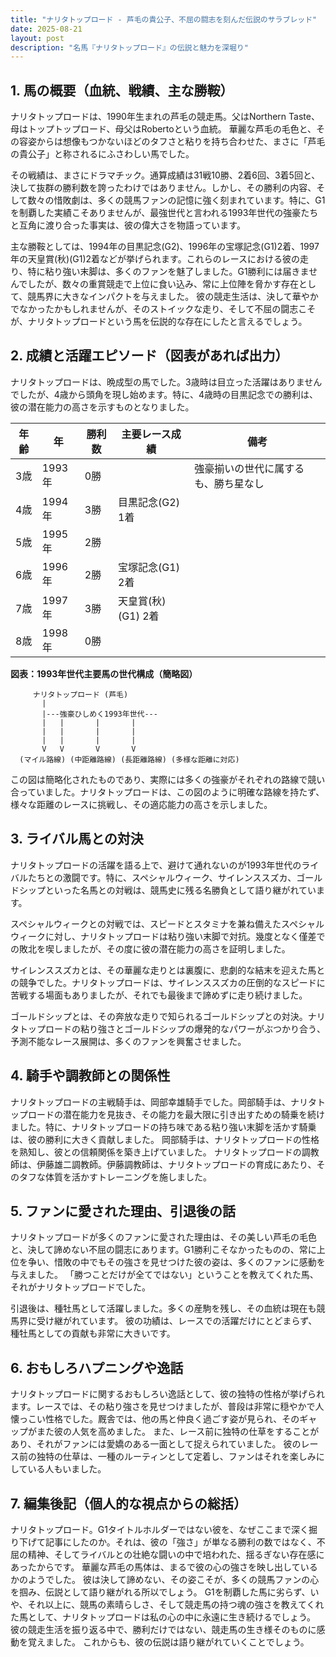 ```yaml
---
title: "ナリタトップロード - 芦毛の貴公子、不屈の闘志を刻んだ伝説のサラブレッド"
date: 2025-08-21
layout: post
description: "名馬『ナリタトップロード』の伝説と魅力を深堀り"
---
```


## 1. 馬の概要（血統、戦績、主な勝鞍）

ナリタトップロードは、1990年生まれの芦毛の競走馬。父はNorthern Taste、母はトップトップロード、母父はRobertoという血統。  華麗な芦毛の毛色と、その容姿からは想像もつかないほどのタフさと粘りを持ち合わせた、まさに「芦毛の貴公子」と称されるにふさわしい馬でした。

その戦績は、まさにドラマチック。通算成績は31戦10勝、2着6回、3着5回と、決して抜群の勝利数を誇ったわけではありません。しかし、その勝利の内容、そして数々の惜敗劇は、多くの競馬ファンの記憶に強く刻まれています。特に、G1を制覇した実績こそありませんが、最強世代と言われる1993年世代の強豪たちと互角に渡り合った事実は、彼の偉大さを物語っています。

主な勝鞍としては、1994年の目黒記念(G2)、1996年の宝塚記念(G1)2着、1997年の天皇賞(秋)(G1)2着などが挙げられます。これらのレースにおける彼の走り、特に粘り強い末脚は、多くのファンを魅了しました。G1勝利には届きませんでしたが、数々の重賞競走で上位に食い込み、常に上位陣を脅かす存在として、競馬界に大きなインパクトを与えました。  彼の競走生活は、決して華やかでなかったかもしれませんが、そのストイックな走り、そして不屈の闘志こそが、ナリタトップロードという馬を伝説的な存在にしたと言えるでしょう。


## 2. 成績と活躍エピソード（図表があれば出力）

ナリタトップロードは、晩成型の馬でした。3歳時は目立った活躍はありませんでしたが、4歳から頭角を現し始めます。特に、4歳時の目黒記念での勝利は、彼の潜在能力の高さを示すものとなりました。

| 年齢 | 年 | 勝利数 | 主要レース成績 | 備考 |
|---|---|---|---|---|
| 3歳 | 1993年 | 0勝 |  | 強豪揃いの世代に属するも、勝ち星なし |
| 4歳 | 1994年 | 3勝 | 目黒記念(G2) 1着 |  |
| 5歳 | 1995年 | 2勝 |  |  |
| 6歳 | 1996年 | 2勝 | 宝塚記念(G1) 2着 |  |
| 7歳 | 1997年 | 3勝 | 天皇賞(秋)(G1) 2着 |  |
| 8歳 | 1998年 | 0勝 |  |  |


**図表：1993年世代主要馬の世代構成（簡略図）**

```
     ナリタトップロード (芦毛)
       |
       |---強豪ひしめく1993年世代---
       |   |       |       |
       |   |       |       |
       |   |       |       |
       V   V       V       V
  (マイル路線) (中距離路線) (長距離路線) (多様な距離に対応)
```
この図は簡略化されたものであり、実際には多くの強豪がそれぞれの路線で競い合っていました。ナリタトップロードは、この図のように明確な路線を持たず、様々な距離のレースに挑戦し、その適応能力の高さを示しました。


## 3. ライバル馬との対決

ナリタトップロードの活躍を語る上で、避けて通れないのが1993年世代のライバルたちとの激闘です。特に、スペシャルウィーク、サイレンススズカ、ゴールドシップといった名馬との対戦は、競馬史に残る名勝負として語り継がれています。

スペシャルウィークとの対戦では、スピードとスタミナを兼ね備えたスペシャルウィークに対し、ナリタトップロードは粘り強い末脚で対抗。幾度となく僅差での敗北を喫しましたが、その度に彼の潜在能力の高さを証明しました。

サイレンススズカとは、その華麗な走りとは裏腹に、悲劇的な結末を迎えた馬との競争でした。ナリタトップロードは、サイレンススズカの圧倒的なスピードに苦戦する場面もありましたが、それでも最後まで諦めずに走り続けました。

ゴールドシップとは、その奔放な走りで知られるゴールドシップとの対決。ナリタトップロードの粘り強さとゴールドシップの爆発的なパワーがぶつかり合う、予測不能なレース展開は、多くのファンを興奮させました。


## 4. 騎手や調教師との関係性

ナリタトップロードの主戦騎手は、岡部幸雄騎手でした。岡部騎手は、ナリタトップロードの潜在能力を見抜き、その能力を最大限に引き出すための騎乗を続けました。特に、ナリタトップロードの持ち味である粘り強い末脚を活かす騎乗は、彼の勝利に大きく貢献しました。  岡部騎手は、ナリタトップロードの性格を熟知し、彼との信頼関係を築き上げていました。  ナリタトップロードの調教師は、伊藤雄二調教師。伊藤調教師は、ナリタトップロードの育成にあたり、そのタフな体質を活かすトレーニングを施しました。


## 5. ファンに愛された理由、引退後の話

ナリタトップロードが多くのファンに愛された理由は、その美しい芦毛の毛色と、決して諦めない不屈の闘志にあります。G1勝利こそなかったものの、常に上位を争い、惜敗の中でもその強さを見せつけた彼の姿は、多くのファンに感動を与えました。  「勝つことだけが全てではない」ということを教えてくれた馬、それがナリタトップロードでした。

引退後は、種牡馬として活躍しました。多くの産駒を残し、その血統は現在も競馬界に受け継がれています。  彼の功績は、レースでの活躍だけにとどまらず、種牡馬としての貢献も非常に大きいです。


## 6. おもしろハプニングや逸話

ナリタトップロードに関するおもしろい逸話として、彼の独特の性格が挙げられます。レースでは、その粘り強さを見せつけましたが、普段は非常に穏やかで人懐っこい性格でした。厩舎では、他の馬と仲良く過ごす姿が見られ、そのギャップがまた彼の人気を高めました。  また、レース前に独特の仕草をすることがあり、それがファンには愛嬌のある一面として捉えられていました。  彼のレース前の独特の仕草は、一種のルーティンとして定着し、ファンはそれを楽しみにしている人もいました。


## 7. 編集後記（個人的な視点からの総括）

ナリタトップロード。G1タイトルホルダーではない彼を、なぜここまで深く掘り下げて記事にしたのか。それは、彼の「強さ」が単なる勝利の数ではなく、不屈の精神、そしてライバルとの壮絶な闘いの中で培われた、揺るぎない存在感にあったからです。  華麗な芦毛の馬体は、まるで彼の心の強さを映し出しているかのようでした。  彼は決して諦めない、その姿こそが、多くの競馬ファンの心を掴み、伝説として語り継がれる所以でしょう。  G1を制覇した馬に劣らず、いや、それ以上に、競馬の素晴らしさ、そして競走馬の持つ魂の強さを教えてくれた馬として、ナリタトップロードは私の心の中に永遠に生き続けるでしょう。  彼の競走生活を振り返る中で、勝利だけではない、競走馬の生き様そのものに感動を覚えました。  これからも、彼の伝説は語り継がれていくことでしょう。
